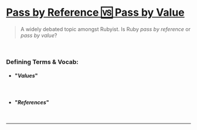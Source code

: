 # <ins>Pass by Reference 🆚 Pass by Value</ins>
> A widely debated topic amongst Rubyist. 
Is Ruby _pass by reference_ or _pass by value_?

<br>

### Defining Terms & Vocab:

- #### "_Values_"
>

<br>

- #### "_References_"
>

<br>

<hr>